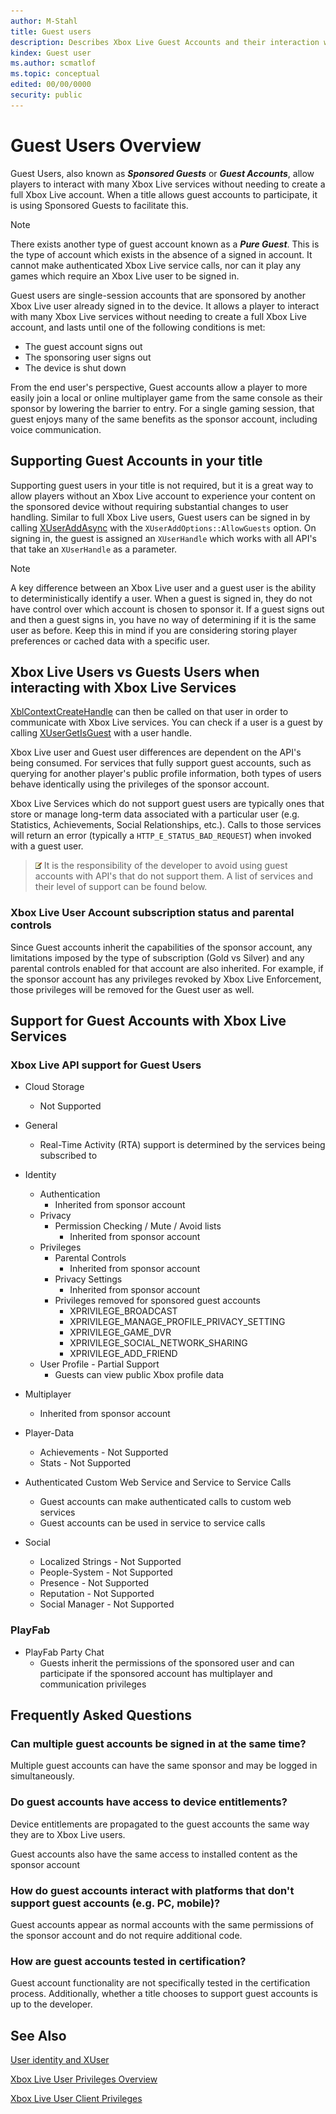 ```yaml
---
author: M-Stahl
title: Guest users
description: Describes Xbox Live Guest Accounts and their interaction with Xbox Live Services.
kindex: Guest user
ms.author: scmatlof
ms.topic: conceptual
edited: 00/00/0000
security: public
---
```


# Guest Users Overview

Guest Users, also known as ___Sponsored Guests___ or ___Guest Accounts___, allow players to interact with many Xbox Live services without needing to create a full Xbox Live account. When a title allows guest accounts to participate, it is using Sponsored Guests to facilitate this.

> [!NOTE]
> There exists another type of guest account known as a ___Pure Guest___.  This is the type of account which exists in the absence of a signed in account.  It cannot make authenticated Xbox Live service calls, nor can it play any games which require an Xbox Live user to be signed in.

Guest users are single-session accounts that are sponsored by another Xbox Live user already signed in to the device. It allows a player to interact with many Xbox Live services without needing to create a full Xbox Live account, and lasts until one of the following conditions is met:
* The guest account signs out
* The sponsoring user signs out
* The device is shut down

From the end user's perspective, Guest accounts allow a player to more easily join a local or online multiplayer game from the same console as their sponsor by lowering the barrier to entry. For a single gaming session, that guest enjoys many of the same benefits as the sponsor account, including voice communication.

## Supporting Guest Accounts in your title
Supporting guest users in your title is not required, but it is a great way to allow players without an Xbox Live account to experience your content on the sponsored device without requiring substantial changes to user handling. Similar to full Xbox Live users, Guest users can be signed in by calling [XUserAddAsync](../../../reference/system/xuser/functions/xuseraddasync.md) with the ```XUserAddOptions::AllowGuests``` option. On signing in, the guest is assigned an ```XUserHandle``` which works with all API's that take an ```XUserHandle``` as a parameter. 

> [!NOTE]
> A key difference between an Xbox Live user and a guest user is the ability to deterministically identify a user. When a guest is signed in, they do not have control over which account is chosen to sponsor it. If a guest signs out and then a guest signs in, you have no way of determining if it is the same user as before. Keep this in mind if you are considering storing player preferences or cached data with a specific user.

## Xbox Live Users vs Guests Users when interacting with Xbox Live Services
[XblContextCreateHandle](../../../reference/live/xsapi-c/xbox_live_context_c/functions/xblcontextcreatehandle.md) can then be called on that user in order to communicate with Xbox Live services. You can check if a user is a guest by calling [XUserGetIsGuest](../../../reference/system/xuser/functions/xusergetisguest.md) with a user handle.

Xbox Live user and Guest user differences are dependent on the API's being consumed. For services that fully support guest accounts, such as querying for another player's public profile information, both types of users behave identically using the privileges of the sponsor account.

Xbox Live Services which do not support guest users are typically ones that store or manage long-term data associated with a particular user (e.g. Statistics, Achievements, Social Relationships, etc.). Calls to those services will return an error (typically a `HTTP_E_STATUS_BAD_REQUEST`) when invoked with a guest user. 

>![Alert](../../../../../resources/gamecore/images/en-us/common/note.gif) It is the responsibility of the developer to avoid using guest accounts with API's that do not support them. A list of services and their level of support can be found below.

### Xbox Live User Account subscription status and parental controls
Since Guest accounts inherit the capabilities of the sponsor account, any limitations imposed by the type of subscription (Gold vs Silver) and any parental controls enabled for that account are also inherited.  For example, if the sponsor account has any privileges revoked by Xbox Live Enforcement, those privileges will be removed for the Guest user as well. 

## Support for Guest Accounts with Xbox Live Services

### Xbox Live API support for Guest Users
* Cloud Storage
    * Not Supported

* General
    * Real-Time Activity (RTA) support is determined by the services being subscribed to

* Identity
    * Authentication
        * Inherited from sponsor account
    * Privacy
        * Permission Checking / Mute / Avoid lists
            * Inherited from sponsor account
    * Privileges
        * Parental Controls
            * Inherited from sponsor account
        * Privacy Settings
            * Inherited from sponsor account
        * Privileges removed for sponsored guest accounts
            * XPRIVILEGE_BROADCAST
            * XPRIVILEGE_MANAGE_PROFILE_PRIVACY_SETTING
            * XPRIVILEGE_GAME_DVR
            * XPRIVILEGE_SOCIAL_NETWORK_SHARING
            * XPRIVILEGE_ADD_FRIEND
    * User Profile - Partial Support
        * Guests can view public Xbox profile data

* Multiplayer
    * Inherited from sponsor account

* Player-Data
    * Achievements - Not Supported
    * Stats - Not Supported

* Authenticated Custom Web Service and Service to Service Calls
    * Guest accounts can make authenticated calls to custom web services
    * Guest accounts can be used in service to service calls

* Social
    * Localized Strings - Not Supported
    * People-System - Not Supported
    * Presence - Not Supported
    * Reputation - Not Supported
    * Social Manager - Not Supported

### PlayFab
* PlayFab Party Chat
    * Guests inherit the permissions of the sponsored user and can participate if the sponsored account has multiplayer and communication privileges

## Frequently Asked Questions
### Can multiple guest accounts be signed in at the same time?
Multiple guest accounts can have the same sponsor and may be logged in simultaneously.

### Do guest accounts have access to device entitlements?
Device entitlements are propagated to the guest accounts the same way they are to Xbox Live users.

Guest accounts also have the same access to installed content as the sponsor account

### How do guest accounts interact with platforms that don't support guest accounts (e.g. PC, mobile)?
Guest accounts appear as normal accounts with the same permissions of the sponsor account and do not require additional code.

### How are guest accounts tested in certification?
Guest account functionality are not specifically tested in the certification process. Additionally, whether a title chooses to support guest accounts is up to the developer.

## See Also

[User identity and XUser](player-identity-xuser.md)

[Xbox Live User Privileges Overview](../../../live/features/identity/privileges/live-user-privileges-overview.md)

[Xbox Live User Client Privileges](../../../live/features/identity/privileges/concepts/live-user-privileges-client.md)